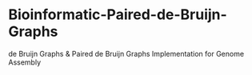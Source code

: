 # Bioinformatic-Paired-de-Bruijn-Graphs
de Bruijn Graphs &amp; Paired de Bruijn Graphs Implementation for Genome Assembly
